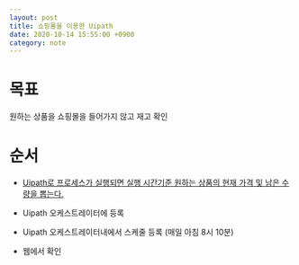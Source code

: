 ```yaml
---
layout: post
title: 쇼핑몰을 이용한 Uipath
date: 2020-10-14 15:55:00 +0900
category: note
---
```

# 목표

원하는 상품을 쇼핑몰을 들어가지 않고 재고 확인


# 순서

 - [Uipath로 프로세스가 실행되면 실행 시간기준 원하는 상품의 현재 가격 및 남은 수량을 뽑는다.](https://bae-han-ul.github.io/note/2020/10/19/post.html)

 - Uipath 오케스트레이터에 등록

 - Uipath 오케스트레이터내에서 스케줄 등록 (매일 아침 8시 10분)

 - 웹에서 확인


 